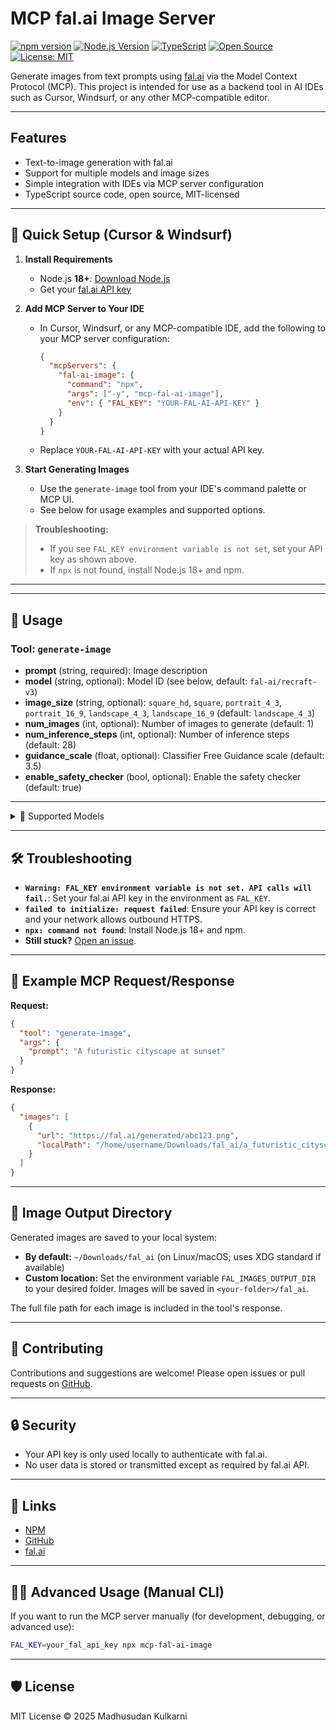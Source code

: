 # MCP fal.ai Image Server

[![npm version](https://img.shields.io/npm/v/mcp-fal-ai-image.svg)](https://www.npmjs.com/package/mcp-fal-ai-image)
[![Node.js Version](https://img.shields.io/node/v/mcp-fal-ai-image)](https://nodejs.org/)
[![TypeScript](https://img.shields.io/badge/TypeScript-5.8-blue.svg)](https://www.typescriptlang.org/)
[![Open Source](https://badges.frapsoft.com/os/v1/open-source.svg?v=103)](https://github.com/madhusudan-kulkarni/mcp-fal-ai-image)
[![License: MIT](https://img.shields.io/badge/License-MIT-yellow.svg)](LICENSE)

Generate images from text prompts using [fal.ai](https://fal.ai) via the Model Context Protocol (MCP). This project is intended for use as a backend tool in AI IDEs such as Cursor, Windsurf, or any other MCP-compatible editor.

---

## Features

- Text-to-image generation with fal.ai
- Support for multiple models and image sizes
- Simple integration with IDEs via MCP server configuration
- TypeScript source code, open source, MIT-licensed

---

## 🚀 Quick Setup (Cursor & Windsurf)

1. **Install Requirements**

   - Node.js **18+**: [Download Node.js](https://nodejs.org/)
   - Get your [fal.ai API key](https://fal.ai)

2. **Add MCP Server to Your IDE**

   - In Cursor, Windsurf, or any MCP-compatible IDE, add the following to your MCP server configuration:
     ```json
     {
       "mcpServers": {
         "fal-ai-image": {
           "command": "npx",
           "args": ["-y", "mcp-fal-ai-image"],
           "env": { "FAL_KEY": "YOUR-FAL-AI-API-KEY" }
         }
       }
     }
     ```
   - Replace `YOUR-FAL-AI-API-KEY` with your actual API key.

3. **Start Generating Images**
   - Use the `generate-image` tool from your IDE's command palette or MCP UI.
   - See below for usage examples and supported options.

> **Troubleshooting:**
>
> - If you see `FAL_KEY environment variable is not set`, set your API key as shown above.
> - If `npx` is not found, install Node.js 18+ and npm.

---

---

## 📝 Usage

### Tool: `generate-image`

- **prompt** (string, required): Image description
- **model** (string, optional): Model ID (see below, default: `fal-ai/recraft-v3`)
- **image_size** (string, optional): `square_hd`, `square`, `portrait_4_3`, `portrait_16_9`, `landscape_4_3`, `landscape_16_9` (default: `landscape_4_3`)
- **num_images** (int, optional): Number of images to generate (default: 1)
- **num_inference_steps** (int, optional): Number of inference steps (default: 28)
- **guidance_scale** (float, optional): Classifier Free Guidance scale (default: 3.5)
- **enable_safety_checker** (bool, optional): Enable the safety checker (default: true)

---

<details>
<summary>🧩 Supported Models</summary>

- fal-ai/recraft-v3
- fal-ai/stable-diffusion-v35-large
- fal-ai/flux-lora
- fal-ai/flux-general
- fal-ai/kolors
- fal-ai/stable-cascade
- fal-ai/aura-flow
- fal-ai/flux-pro/v1.1

</details>

---

## 🛠 Troubleshooting

- **`Warning: FAL_KEY environment variable is not set. API calls will fail.`**: Set your fal.ai API key in the environment as `FAL_KEY`.
- **`failed to initialize: request failed`**: Ensure your API key is correct and your network allows outbound HTTPS.
- **`npx: command not found`**: Install Node.js 18+ and npm.
- **Still stuck?** [Open an issue](https://github.com/madhusudan-kulkarni/mcp-fal-ai-image/issues).

---

## 🔄 Example MCP Request/Response

**Request:**

```json
{
  "tool": "generate-image",
  "args": {
    "prompt": "A futuristic cityscape at sunset"
  }
}
```

**Response:**

```json
{
  "images": [
    {
      "url": "https://fal.ai/generated/abc123.png",
      "localPath": "/home/username/Downloads/fal_ai/a_futuristic_cityscape_at_suns_2025-04-17T10-11-11-503Z.png"
    }
  ]
}
```

---

## 📁 Image Output Directory

Generated images are saved to your local system:

- **By default:** `~/Downloads/fal_ai` (on Linux/macOS; uses XDG standard if available)
- **Custom location:** Set the environment variable `FAL_IMAGES_OUTPUT_DIR` to your desired folder. Images will be saved in `<your-folder>/fal_ai`.

The full file path for each image is included in the tool's response.

---

## 🤝 Contributing

Contributions and suggestions are welcome! Please open issues or pull requests on [GitHub](https://github.com/madhusudan-kulkarni/mcp-fal-ai-image).

---

## 🔒 Security

- Your API key is only used locally to authenticate with fal.ai.
- No user data is stored or transmitted except as required by fal.ai API.

---

## 🔗 Links

- [NPM](https://www.npmjs.com/package/mcp-fal-ai-image)
- [GitHub](https://github.com/madhusudan-kulkarni/mcp-fal-ai-image)
- [fal.ai](https://fal.ai)

---

## 🧑‍💻 Advanced Usage (Manual CLI)

If you want to run the MCP server manually (for development, debugging, or advanced use):

```sh
FAL_KEY=your_fal_api_key npx mcp-fal-ai-image
```

---

## 🛡 License

MIT License © 2025 Madhusudan Kulkarni
